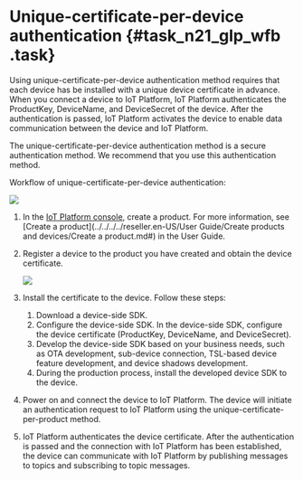 # Unique-certificate-per-device authentication {#task_n21_glp_wfb .task}

Using unique-certificate-per-device authentication method requires that each device has be installed with a unique device certificate in advance. When you connect a device to IoT Platform, IoT Platform authenticates the ProductKey, DeviceName, and DeviceSecret of the device. After the authentication is passed, IoT Platform activates the device to enable data communication between the device and IoT Platform.

The unique-certificate-per-device authentication method is a secure authentication method. We recommend that you use this authentication method.

Workflow of unique-certificate-per-device authentication:

![](http://static-aliyun-doc.oss-cn-hangzhou.aliyuncs.com/assets/img/14633/155710719932767_en-US.png)

1.  In the [IoT Platform console](https://partners-intl.console.aliyun.com/#/iot), create a product. For more information, see [Create a product](../../../../reseller.en-US/User Guide/Create products and devices/Create a product.md#) in the User Guide.
2.  Register a device to the product you have created and obtain the device certificate. 

    ![](http://static-aliyun-doc.oss-cn-hangzhou.aliyuncs.com/assets/img/14633/155710719932775_en-US.png)

3.  Install the certificate to the device. Follow these steps:
    1.  Download a device-side SDK.
    2.  Configure the device-side SDK. In the device-side SDK, configure the device certificate \(ProductKey, DeviceName, and DeviceSecret\). 
    3.  Develop the device-side SDK based on your business needs, such as OTA development, sub-device connection, TSL-based device feature development, and device shadows development.
    4.  During the production process, install the developed device SDK to the device.
4.  Power on and connect the device to IoT Platform. The device will initiate an authentication request to IoT Platform using the unique-certificate-per-product method.
5.  IoT Platform authenticates the device certificate. After the authentication is passed and the connection with IoT Platform has been established, the device can communicate with IoT Platform by publishing messages to topics and subscribing to topic messages.

